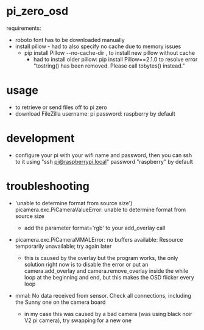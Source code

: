 # pi_zero_osd

requirements:
* roboto font has to be downloaded manually
* install pillow - had to also specify no cache due to memory issues
  * pip install Pillow --no-cache-dir , to install new pillow without cache
    * had to install older pillow: pip install Pillow==2.1.0 to resolve error "tostring() has been removed. Please call tobytes() instead."

# usage
* to retrieve or send files off to pi zero
 * download FileZilla username: pi password: raspberry by default
 
# development
* configure your pi with your wifi name and password, then you can ssh to it using "ssh pi@raspberrypi.local" password "raspberry" by default

# troubleshooting
* 'unable to determine format from source size') picamera.exc.PiCameraValueError: unable to determine format from source size
  * add the parameter format='rgb' to your add_overlay call
* picamera.exc.PiCameraMMALError: no buffers available: Resource temporarily unavailable; try again later
  * this is caused by the overlay but the program works, the only solution right now is to disable the error or put an camera.add_overlay and camera.remove_overlay inside the while loop at the beginning and end, but this makes the OSD flicker every loop

  
* mmal: No data received from sensor. Check all connections, including the Sunny one on the camera board
  * in my case this was caused by a bad camera (was using black noir V2 pi camera), try swapping for a new one

